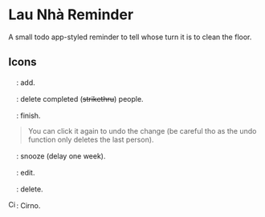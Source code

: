 # Lau Nhà Reminder
A small todo app-styled reminder to tell whose turn it is to clean the floor.

## Icons

<img src="https://raw.githubusercontent.com/FortAwesome/Font-Awesome/6.x/svgs/solid/plus.svg" width="16" height="16">: add.

<img src="https://raw.githubusercontent.com/FortAwesome/Font-Awesome/6.x/svgs/solid/trash.svg" width="16" height="16">: delete completed (~~strikethru~~) people.

<img src="https://raw.githubusercontent.com/FortAwesome/Font-Awesome/6.x/svgs/solid/check.svg" width="16" height="16">: finish. 

> You can click it again to undo the change (be careful tho as the undo function only deletes the last person).

<img src="https://raw.githubusercontent.com/FortAwesome/Font-Awesome/6.x/svgs/solid/bed.svg" width="16" height="16">: snooze (delay one week).

<img src="https://raw.githubusercontent.com/FortAwesome/Font-Awesome/6.x/svgs/solid/pen-to-square.svg" width="16" height="16">: edit.

<img src="https://raw.githubusercontent.com/FortAwesome/Font-Awesome/6.x/svgs/solid/x.svg" width="16" height="16">: delete.

<img src="https://jackesque.github.io/todolist-app-react-js/favicon.ico" width="16" height="16" alt="Cirno">: Cirno.
